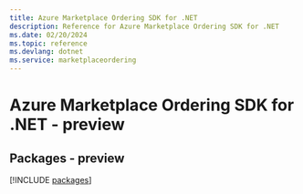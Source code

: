 ```yaml
---
title: Azure Marketplace Ordering SDK for .NET
description: Reference for Azure Marketplace Ordering SDK for .NET
ms.date: 02/20/2024
ms.topic: reference
ms.devlang: dotnet
ms.service: marketplaceordering
---
```

# Azure Marketplace Ordering SDK for .NET - preview
## Packages - preview
[!INCLUDE [packages](marketplace-ordering-index.md)]